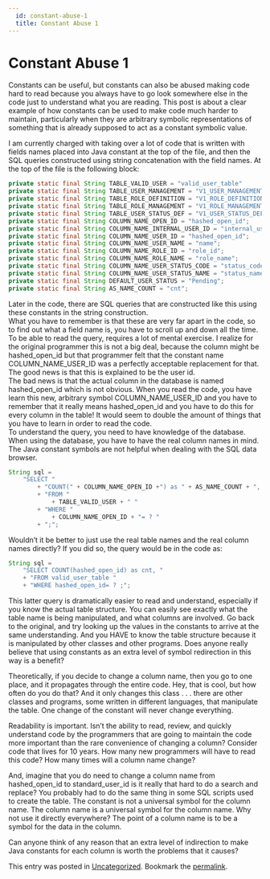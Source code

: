 ```yaml
---
  id: constant-abuse-1
  title: Constant Abuse 1
---
```

#  Constant Abuse 1

Constants can be useful, but constants can also be abused making code hard to read because you always have to go look somewhere else in the code just to understand what you are reading. This post is about a clear example of how constants can be used to make code much harder to maintain, particularly when they are arbitrary symbolic representations of something that is already supposed to act as a constant symbolic value.  

I am currently charged with taking over a lot of code that is written with fields names placed into Java constant at the top of the file, and then the SQL queries constructed using string concatenation with the field names. At the top of the file is the following block:

```java
private static final String TABLE_VALID_USER = "valid_user_table"
private static final String TABLE_USER_MANAGEMENT = "V1_USER_MANAGEMENT_TABLE";
private static final String TABLE_ROLE_DEFINITION = "V1_ROLE_DEFINITION_TABLE";
private static final String TABLE_ROLE_MANAGEMENT = "V1_ROLE_MANAGEMENT_TABLE";
private static final String TABLE_USER_STATUS_DEF = "V1_USER_STATUS_DEFNITION";
private static final String COLUMN_NAME_OPEN_ID = "hashed_open_id";
private static final String COLUMN_NAME_INTERNAL_USER_ID = "internal_user_id";
private static final String COLUMN_NAME_USER_ID = "hashed_open_id";
private static final String COLUMN_NAME_USER_NAME = "name";
private static final String COLUMN_NAME_ROLE_ID = "role_id";
private static final String COLUMN_NAME_ROLE_NAME = "role_name";
private static final String COLUMN_NAME_USER_STATUS_CODE = "status_code";
private static final String COLUMN_NAME_USER_STATUS_NAME = "status_name";
private static final String DEFAULT_USER_STATUS = "Pending";
private static final String AS_NAME_COUNT = "cnt";

```


Later in the code, there are SQL queries that are constructed like this using these constants in the string construction.  
What you have to remember is that these are very far apart in the code, so to find out what a field name is, you have to scroll up and down all the time. To be able to read the query, requires a lot of mental exercise. I realize for the original programmer this is not a big deal, because the column might be hashed\_open\_id but that programmer felt that the constant name COLUMN\_NAME\_USER\_ID was a perfectly acceptable replacement for that. The good news is that this is explained to be the user id.  
The bad news is that the actual column in the database is named hashed\_open\_id which is not obvious. When you read the code, you have learn this new, arbitrary symbol COLUMN\_NAME\_USER\_ID and you have to remember that it really means hashed\_open\_id and you have to do this for every column in the table! It would seem to double the amount of things that you have to learn in order to read the code.  
To understand the query, you need to have knowledge of the database. When using the database, you have to have the real column names in mind. The Java constant symbols are not helpful when dealing with the SQL data browser.

```java
String sql =
    "SELECT "
        + "COUNT(" + COLUMN_NAME_OPEN_ID +") as " + AS_NAME_COUNT + ", "
        + "FROM "
            + TABLE_VALID_USER + " "
        + "WHERE "
            + COLUMN_NAME_OPEN_ID + "= ? "
        + ";";

```


Wouldn’t it be better to just use the real table names and the real column names directly? If you did so, the query would be in the code as:

```java
String sql =
    "SELECT COUNT(hashed_open_id) as cnt, "
    + "FROM valid_user_table "
    + "WHERE hashed_open_id= ? ;";

```


This latter query is dramatically easier to read and understand, especially if you know the actual table structure. You can easily see exactly what the table name is being manipulated, and what columns are involved. Go back to the original, and try looking up the values in the constants to arrive at the same understanding. And you HAVE to know the table structure because it is manipulated by other classes and other programs. Does anyone really believe that using constants as an extra level of symbol redirection in this way is a benefit?  

Theoretically, if you decide to change a column name, then you go to one place, and it propagates through the entire code. Hey, that is cool, but how often do you do that? And it only changes this class . . . there are other classes and programs, some written in different languages, that manipulate the table. One change of the constant will never change everything.  

Readability is important. Isn’t the ability to read, review, and quickly understand code by the programmers that are going to maintain the code more important than the rare convenience of changing a column? Consider code that lives for 10 years. How many new programmers will have to read this code? How many times will a column name change?  

And, imagine that you do need to change a column name from hashed\_open\_id to standard\_user\_id is it really that hard to do a search and replace? You probably had to do the same thing in some SQL scripts used to create the table. The constant is not a universal symbol for the column name. The column name is a universal symbol for the column name. Why not use it directly everywhere? The point of a column name is to be a symbol for the data in the column.  

Can anyone think of any reason that an extra level of indirection to make Java constants for each column is worth the problems that it causes?

This entry was posted in [Uncategorized](https://agiletribe.purplehillsbooks.com/category/uncategorized/). Bookmark the [permalink](https://agiletribe.purplehillsbooks.com/2016/03/09/constant-abuse/ "Permalink to Constant Abuse").